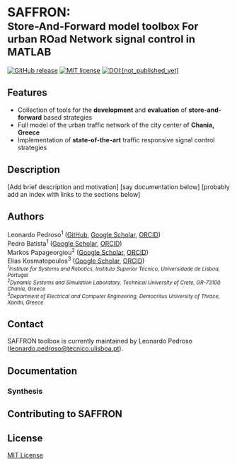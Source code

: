 # SAFFRON:<br><sub>Store-And-Forward model toolbox For urban ROad Network signal control in MATLAB</sub>

[![GitHub release](https://img.shields.io/github/release/Naereen/StrapDown.js.svg)](https://github.com/decenter2021/SAFFRON/releases)
[![MIT license](https://img.shields.io/badge/License-MIT-blue.svg)](https://github.com/decenter2021/SAFFRON/LICENSE)
[![DOI:[not_published_yet]](https://zenodo.org/badge/DOI/not_published_yet.svg)](https://doi.org/not_published_yet.svg)

## Features
- Collection of tools for the **development** and **evaluation** of **store-and-forward** based strategies
- Full model of the urban traffic network of the city center of **Chania, Greece**
- Implementation of **state-of-the-art** traffic responsive signal control strategies

## Description
[Add brief description and motivation]
[say documentation below]
[probably add an index with links to the sections below]
  
## Authors 
Leonardo Pedroso<sup>1</sup> (<a href="https://github.com/leonardopedroso">GitHub</a>, <a href="https://scholar.google.com/citations?user=W7_Gq-0AAAAJ">Google Scholar</a>, <a href="https://orcid.org/0000-0002-1508-496X">ORCID</a>)<br>
Pedro Batista<sup>1</sup> (<a href="https://scholar.google.com/citations?user=6eon48IAAAAJ">Google Scholar</a>, <a href="https://orcid.org/0000-0001-6079-0436"> ORCID</a>)<br>
Markos Papageorgiou<sup>2</sup> (<a href="https://scholar.google.com/citations?user=sr8TOTQAAAAJ">Google Scholar</a>, <a href="https://orcid.org/0000-0001-5821-4982"> ORCID</a>)<br>
Elias Kosmatopoulos<sup>3</sup> (<a href="https://scholar.google.com/citations?user=LIRR8B8AAAAJ">Google Scholar</a>, <a href="https://orcid.org/0000-0002-3735-4238"> ORCID</a>)<br>
<sub>*<sup>1</sup>Institute for Systems and Robotics, Instituto Superior Técnico, Universidade de Lisboa, Portugal<br>
  <sup>2</sup>Dynamic Systems and Simulation Laboratory, Technical University of Crete, GR-73100 Chania, Greece<br>
  <sup>3</sup>Department of Electrical and Computer Engineering, Democritus University of Thrace, Xanthi, Greece<br>*</sub>

## Contact
SAFFRON toolbox is currently maintained by Leonardo Pedroso (<a href="mailto:leonardo.pedroso@tecnico.ulisboa.pt">leonardo.pedroso@tecnico.ulisboa.pt</a>).

## Documentation
  ### Synthesis
  
  
  
## Contributing to SAFFRON

## License
[MIT License](https://github.com/decenter2021/SAFFRON/LICENSE)
